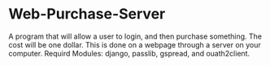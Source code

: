 # Web-Purchase-Server
A program that will allow a user to login, and then purchase something. The cost will be one dollar. This is done on a webpage through a server on your computer. 
Requird Modules: django, passlib, gspread, and ouath2client.
